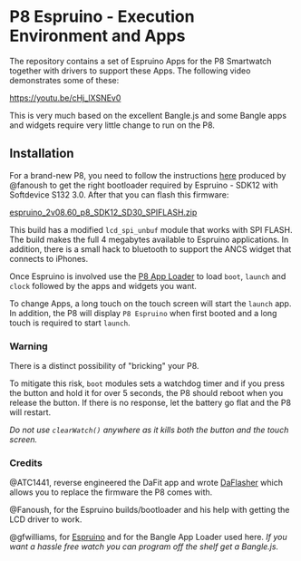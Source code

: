 # P8 Espruino - Execution Environment and Apps


The repository contains a set of Espruino Apps for the P8 Smartwatch together with drivers to support these Apps. The following video demonstrates some of these:

https://youtu.be/cHj_lXSNEv0

This is very much based on the excellent Bangle.js and some Bangle apps and widgets require very little change to run on the P8. 

## Installation

For a brand-new P8, you need to follow the instructions [here](https://github.com/fanoush/ds-d6/tree/master/espruino/DFU/P8) produced by @fanoush to get the right bootloader required by Espruino - SDK12 with Softdevice S132 3.0. After that you can flash this firmware:

[espruino_2v08.60_p8_SDK12_SD30_SPIFLASH.zip](https://github.com/jeffmer/P8Apps/blob/main/firmware/espruino_2v08.60_p8_SDK12_SD30_SPIFLASH.zip)

This build has a modified `lcd_spi_unbuf` module that works with SPI FLASH. The build makes the full 4 megabytes available to Espruino applications. In addition, there is a small hack to bluetooth to support the ANCS widget that connects to iPhones.

Once Espruino is involved use the [P8 App Loader](https://jeffmer.github.io/P8Apps/) to load `boot`, `launch` and `clock` followed by the apps and widgets you want.

To change Apps, a long touch on the touch screen will start the `launch` app. In addition, the P8 will display `P8 Espruino` when first booted and a long touch is required to start `launch`.

### Warning

There is a distinct possibility of "bricking" your P8. 

To mitigate this risk, `boot` modules sets a watchdog timer and if you press the button and hold it for over 5 seconds, the P8 should reboot when you release the button. If there is no response, let the battery go flat and the P8 will restart. 

*Do not use `clearWatch()` anywhere as it kills both the button and the touch screen.*


### Credits

@ATC1441, reverse engineered the DaFit app and wrote [DaFlasher](https://play.google.com/store/apps/details?id=com.atcnetz.paatc.patc&gl=US) which allows you to replace the firmware the P8 comes with.

@Fanoush, for the Espruino builds/bootloader and his help with getting the LCD driver to work.


@gfwilliams, for [Espruino](https://www.espruino.com/) and for the Bangle App Loader used here. *If you want a hassle free watch you can program off the shelf get a Bangle.js.*

